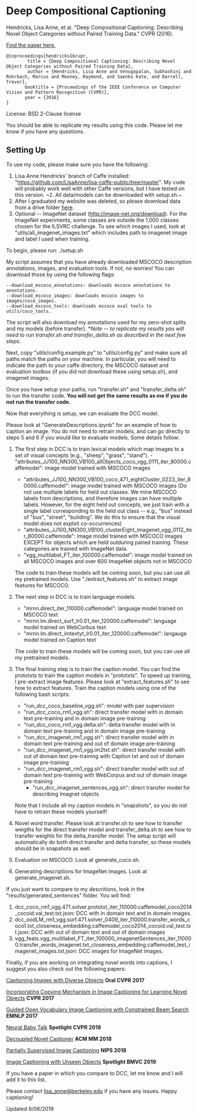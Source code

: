 # Deep Compositional Captioning

Hendricks, Lisa Anne, et al. "Deep Compositional Captioning: Describing Novel Object Categories without Paired Training Data." CVPR (2016).

[Find the paper here.](https://arxiv.org/abs/1511.05284)

```
@inproceedings{hendricks16cvpr, 
        title = {Deep Compositional Captioning: Describing Novel Object Categories without Paired Training Data}, 
        author = {Hendricks, Lisa Anne and Venugopalan, Subhashini and Rohrbach, Marcus and Mooney, Raymond, and Saenko Kate, and Darrell, Trevor}, 
       booktitle = {Proceedings of the IEEE Conference on Computer Vision and Pattern Recognition (CVPR)}, 
       year = {2016} 
}
```

License: BSD 2-Clause license

You should be able to replicate my results using this code.  Please let me know if you have any questions.
## Setting Up

To use my code, please make sure you have the following: 

1. Lisa Anne Hendricks' branch of Caffe installed: "https://github.com/LisaAnne/lisa-caffe-public/tree/master".  My code will probably work well with other Caffe versions, but I have tested on this version.
~2. All data/models can be downloaded with setup.sh.~
2.  After I graduated my website was deleted, so please download data from a drive folder [here](https://drive.google.com/drive/u/1/folders/1ct0KhDW8ZHW4D9pxu0IX1ntTaH-XOAVV).
3. Optional -- ImageNet dataset (http://image-net.org/download).  For the ImageNet experiments, some classes are outside the 1,000 classes chosen for the ILSVRC challenge. To see which images I used, look at "utils/all_imagenet_images.txt" which includes path to imagenet image and label I used when training.

To begin, please run: ./setup.sh

My script assumes that you have already downloaded MSCOCO description annotations, images, and evaluation tools.  If not, no worries!  You can download those by using the following flags:

	--download_mscoco_annotations: downloads mscoco annotations to annotations.
	--download_mscoco_images: downloads mscoco images to images/coco_images.
	--download_mscoco_tools: downloads mscoco eval tools to utils/coco_tools.

The script will also download my annotations used for my zero-shot splits and my models (before transfer).  **Note -- to replicate my results you will need to run transfer.sh and transfer_delta.sh as described in the next few steps*.

Next, copy "utils/config.example.py" to "utils/config.py" and make sure all paths match the paths on your machine.  In particular, you will need to indicate the path to your caffe directory, the MSCOCO dataset and evaluation toolbox (if you did not download these using setup.sh), and imagenet images.

Once you have setup your paths, run "transfer.sh" and "transfer_delta.sh" to run the transfer code.  **You will not get the same results as me if you do not run the transfer code.**

Now that everything is setup, we can evaluate the DCC model.  

Please look at "GenerateDescriptions.ipynb" for an example of how to caption an image.  You do not need to retrain models, and can go directly to steps 5 and 6 if you would like to evaluate models.  Some details follow:

1.  The first step in DCC is to train lexical models which map images to a set of visual concepts (e.g., "sheep", "grass", "stand").
        - "attributes_JJ100_NN300_VB100_allObjects_coco_vgg_0111_iter_80000.caffemodel": image model trained with MSCOCO images
	- "attributes_JJ100_NN300_VB100_coco_471_eightCluster_0223_iter_80000.caffemodel": image model trained with MSCOCO images (Do not use multiple labels for held out classes.  We mine MSCOCO labels from descriptions, and therefore images can have multiple labels.  However, for the eight held out concepts, we just train with a single label corresponding to the held out class -- e.g., "bus" instead of "bus", "street", "building".  We do this to ensure that the visual model does not exploit co-occurrences)
	- "attributes_JJ100_NN300_VB100_clusterEight_imagenet_vgg_0112_iter_80000.caffemode": image model trained with MSCOCO images EXCEPT for objects which are held outduring paired training.  These categories are trained with ImageNet data.
	- "vgg_multilabel_FT_iter_100000.caffemodel":  image model trained on all MSCOCO images and over 600 ImageNet objects not in MSCOCO

	The code to train these models will be coming soon, but you can use all my pretrained models.  Use "./extract_features.sh" to extract image features for MSCOCO. 

2.  The next step in DCC is to train language models.
	- "mrnn.direct_iter_110000.caffemodel": language model trained on MSCOCO text
	- "mrnn.lm.direct_surf_lr0.01_iter_120000.caffemodel": language model trained on WebCorbus text
	- "mrnn.lm.direct_imtextyt_lr0.01_iter_120000.caffemodel": langauge model trained on Caption text

	The code to train these models will be coming soon, but you can use all my pretrained models. 
 
3.  The final training step is to train the caption model.  You can find the prototxts to train the caption models in "prototxts".  To speed up training, I pre-extract image features.  Please look at "extract_features.sh" to see how to extract features.  Train the caption models using one of the following bash scripts:
	- "run_dcc_coco_baseline_vgg.sh": model with pair supervision
	- "run_dcc_coco_rm1_vgg.sh": direct transfer model with in domain text pre-training and in domain image pre-training
	- "run_dcc_coco_rm1_vgg.delta.sh": delta transfer model with in domain text pre-training and in domain image pre-training
	- "run_dcc_imagenet_rm1_vgg.sh": direct transfer model with in domain text pre-training and out of domain image pre-training
	- "run_dcc_imagenet_rm1_vgg.im2txt.sh": direct transfer model with out of domain text pre-training with Caption txt and out of domain image pre-training
	- "run_dcc_imagenet_rm1_vgg.sh": direct transfer model with out of domain text pre-training with WebCorpus and out of domain image pre-training
        - "run_dcc_imagenet_sentences_vgg.sh": direct transfer model for describing Imagnet objects

    Note that I include all my caption models in "snapshots", so you do not have to retrain these models yourself!

4.  Novel word transfer.  Please look at transfer.sh to see how to transfer weigths for the direct transfer model and transfer_delta.sh to see how to transfer weights for the delta_transfer model.  The setup script will automatically do both direct transfer and delta transfer, so these models should be in snapshots as well.  

5.  Evaluation on MSCOCO.  Look at generate_coco.sh.

6.  Generating descriptions for ImageNet images.  Look at generate_imagenet.sh.

If you just want to compare to my descritions, look in the "results/generated_sentences" folder. You will find:

1.  dcc_coco_rm1_vgg.471.solver.prototxt_iter_110000.caffemodel_coco2014_cocoid.val_test.txt.json: DCC with in domain text and in domain images.
2. dcc_oodLM_rm1_vgg.surf.471.solver_0409_iter_110000.transfer_words_coco1.txt_closeness_embedding.caffemodel_coco2014_cocoid.val_test.txt.json: DCC with out of domain text and out of domain images
3. vgg_feats.vgg_multilabel_FT_iter_100000_imagenetSentences_iter_110000.transfer_words_imagenet.txt_closeness_embedding.caffemodel_test_imagenet_images.txt.json: DCC images for ImageNet images.

Finally, if you are working on integrating novel words into captions, I suggest you also check out the following papers:

[Captioning Images with Diverse Objects](https://arxiv.org/abs/1511.05284) **Oral CVPR 2017**

[Incorporating Copying Mechanism in Image Captioning
for Learning Novel Objects](http://openaccess.thecvf.com/content_cvpr_2017/papers/Yao_Incorporating_Copying_Mechanism_CVPR_2017_paper.pdf) **CVPR 2017**

[Guided Open Vocabulary Image Captioning with Constrained Beam Search](https://arxiv.org/abs/1612.00576) **EMNLP 2017**

[Neural Baby Talk](https://arxiv.org/pdf/1803.09845.pdf) **Spotlight CVPR 2018**

[Decoupled Novel Captioner](https://arxiv.org/pdf/1804.03803.pdf) **ACM MM 2018**

[Partially Supervised Image Captioning](https://arxiv.org/pdf/1806.06004.pdf) **NIPS 2018**

[Image Captioning with Unseen Objects](https://arxiv.org/pdf/1908.00047.pdf)  **Spotlight BMVC 2019**

If you have a paper in which you compare to DCC, let me know and I will add it to this list.

Please contact lisa_anne@berkeley.edu if you have any issues.  Happy captioning!

Updated 8/06/2019

